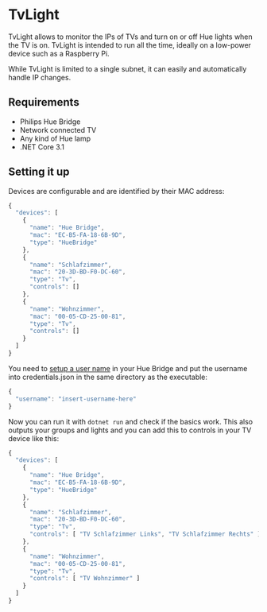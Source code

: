 # TvLight
TvLight allows to monitor the IPs of TVs and turn on or off Hue lights when the TV is on. TvLight is intended to run all the time, ideally on a low-power device such as a Raspberry Pi.

While TvLight is limited to a single subnet, it can easily and automatically handle IP changes.

## Requirements

* Philips Hue Bridge
* Network connected TV
* Any kind of Hue lamp
* .NET Core 3.1

## Setting it up

Devices are configurable and are identified by their MAC address:

```javascript
{
  "devices": [
    {
      "name": "Hue Bridge",
      "mac": "EC-B5-FA-18-6B-9D",
      "type": "HueBridge"
    },
    {
      "name": "Schlafzimmer",
      "mac": "20-3D-BD-F0-DC-60",
      "type": "Tv",
      "controls": []
    },
    {
      "name": "Wohnzimmer",
      "mac": "00-05-CD-25-00-81",
      "type": "Tv",
      "controls": []
    }
  ] 
}
```

You need to [setup a user name](https://developers.meethue.com/develop/get-started-2/) in your Hue Bridge and put the username into credentials.json in the same directory as the executable:

```javascript
{
  "username": "insert-username-here"
}
```

Now you can run it with `dotnet run` and check if the basics work. This also outputs your groups and lights and you can add this to controls in your TV device like this:

```javascript
{
  "devices": [
    {
      "name": "Hue Bridge",
      "mac": "EC-B5-FA-18-6B-9D",
      "type": "HueBridge"
    },
    {
      "name": "Schlafzimmer",
      "mac": "20-3D-BD-F0-DC-60",
      "type": "Tv",
      "controls": [ "TV Schlafzimmer Links", "TV Schlafzimmer Rechts" ]
    },
    {
      "name": "Wohnzimmer",
      "mac": "00-05-CD-25-00-81",
      "type": "Tv",
      "controls": [ "TV Wohnzimmer" ]
    }
  ] 
}
```
